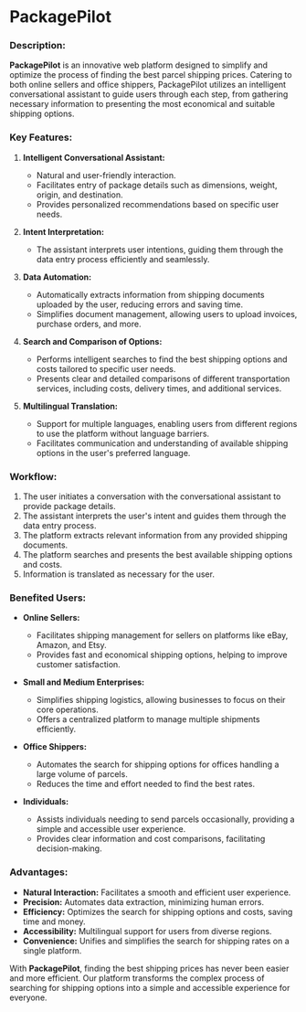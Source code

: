 # PackagePilot
### Description:

**PackagePilot** is an innovative web platform designed to simplify and optimize the process of finding the best parcel shipping prices. Catering to both online sellers and office shippers, PackagePilot utilizes an intelligent conversational assistant to guide users through each step, from gathering necessary information to presenting the most economical and suitable shipping options.

### Key Features:

1. **Intelligent Conversational Assistant:**
   - Natural and user-friendly interaction.
   - Facilitates entry of package details such as dimensions, weight, origin, and destination.
   - Provides personalized recommendations based on specific user needs.

2. **Intent Interpretation:**
   - The assistant interprets user intentions, guiding them through the data entry process efficiently and seamlessly.

3. **Data Automation:**
   - Automatically extracts information from shipping documents uploaded by the user, reducing errors and saving time.
   - Simplifies document management, allowing users to upload invoices, purchase orders, and more.

4. **Search and Comparison of Options:**
   - Performs intelligent searches to find the best shipping options and costs tailored to specific user needs.
   - Presents clear and detailed comparisons of different transportation services, including costs, delivery times, and additional services.

5. **Multilingual Translation:**
   - Support for multiple languages, enabling users from different regions to use the platform without language barriers.
   - Facilitates communication and understanding of available shipping options in the user's preferred language.

### Workflow:

1. The user initiates a conversation with the conversational assistant to provide package details.
2. The assistant interprets the user's intent and guides them through the data entry process.
3. The platform extracts relevant information from any provided shipping documents.
4. The platform searches and presents the best available shipping options and costs.
5. Information is translated as necessary for the user.

### Benefited Users:

- **Online Sellers:**
  - Facilitates shipping management for sellers on platforms like eBay, Amazon, and Etsy.
  - Provides fast and economical shipping options, helping to improve customer satisfaction.
  
- **Small and Medium Enterprises:**
  - Simplifies shipping logistics, allowing businesses to focus on their core operations.
  - Offers a centralized platform to manage multiple shipments efficiently.
  
- **Office Shippers:**
  - Automates the search for shipping options for offices handling a large volume of parcels.
  - Reduces the time and effort needed to find the best rates.
  
- **Individuals:**
  - Assists individuals needing to send parcels occasionally, providing a simple and accessible user experience.
  - Provides clear information and cost comparisons, facilitating decision-making.

### Advantages:

- **Natural Interaction:** Facilitates a smooth and efficient user experience.
- **Precision:** Automates data extraction, minimizing human errors.
- **Efficiency:** Optimizes the search for shipping options and costs, saving time and money.
- **Accessibility:** Multilingual support for users from diverse regions.
- **Convenience:** Unifies and simplifies the search for shipping rates on a single platform.

With **PackagePilot**, finding the best shipping prices has never been easier and more efficient. Our platform transforms the complex process of searching for shipping options into a simple and accessible experience for everyone.
